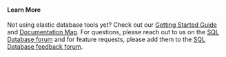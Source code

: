 #### Learn More

Not using elastic database tools yet? Check out our [Getting Started Guide](sql-database-elastic-scale-get-started) and [Documentation Map](sql-database-elastic-scale-documentation-map).  For questions, please reach out to us on the [SQL Database forum](http://social.msdn.microsoft.com/forums/azure/home?forum=ssdsgetstarted) and for feature requests, please add them to the [SQL Database feedback forum](http://feedback.azure.com/forums/217321-sql-database).
